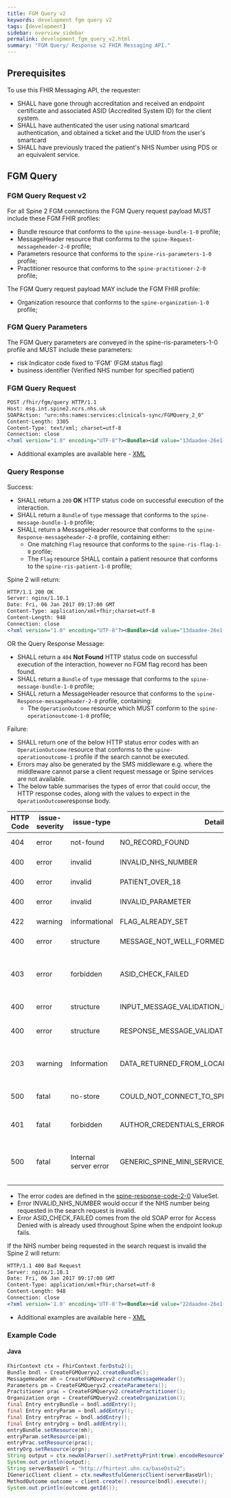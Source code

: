 ```yaml
---
title: FGM Query v2
keywords: development fgm query v2
tags: [development]
sidebar: overview_sidebar
permalink: development_fgm_query_v2.html
summary: "FGM Query/ Response v2 FHIR Messaging API."
---
```



## Prerequisites ##

To use this FHIR Messaging API, the requester:

- SHALL have gone through accreditation and received an endpoint certificate and associated ASID (Accredited System ID) for the client system.
- SHALL have authenticated the user using national smartcard authentication, and obtained a ticket and the UUID from the user's smartcard 
- SHALL have previously traced the patient's NHS Number using PDS or an equivalent service.



<!-- ## HTTP Request Headers ##

All FGM Create Flag connections to the FGM Service should include the below HTTP request headers:

| Header               | Value |
|----------------------|-------|
| `Host:`        | msg.int.spine2.ncrs.nhs.uk |
| `SOAPAction:`           | "urn:nhs:names:services:clinicals-sync/FGMQuery_2_0" |
| `Content-Length`             | e.g. 3305|
| `Content-Type: `  | `application/xml+fhir; charset=utf-8`|
| `Connection:`      | e.g. close | -->


## FGM Query ##

### FGM Query Request v2 ###


For all Spine 2 FGM connections the FGM Query request payload MUST include these FGM FHIR profiles:

- Bundle resource that conforms to the `spine-message-bundle-1-0` profile;
- MessageHeader resource that conforms to the `spine-Request-messageheader-2-0` profile;
- Parameters resource that conforms to the `spine-ris-parameters-1-0` profile;
- Practitioner resource that conforms to the `spine-practitioner-2-0` profile;

The FGM Query request payload MAY include the FGM FHIR profile:

- Organization resource that conforms to the `spine-organization-1-0` profile;

<!-- ### Non Spine RBAC enabled NHS system ###

For all SMSP connections The FGM Query request payload MUST include these FGM FHIR profiles:

- Bundle resource that conforms to the `spine-message-bundle-1-0` profile;
- MessageHeader resource that conforms to the `spine-Request-messageheader-1-0` profile;
- Parameters resource that conforms to the `spine-ris-parameters-1-0` profile;

The SMSP FGM Query request payload MAY include the FGM FHIR profile:

- Practitioner resource that conforms to the `spine-practitioner-1-0` profile;
- Organization resource that conforms to the `spine-organization-1-0` profile; -->

### FGM Query Parameters ###

The FGM Query parameters are conveyed in the spine-ris-parameters-1-0 profile and MUST include these parameters:

 - risk Indicator code fixed to 'FGM' (FGM status flag) 
 - business identifier (Verified NHS number for specified patient)



<!-- ```http
POST /fhir/fgm/query HTTP/1.1
```
- The `[valueString]` field for the Risk Indicator parameter SHALL be populated with the code: `FGM`.
- The `[valueString]` field for the NHS Number parameter SHALL be populated with the patienmt NHS Number identifier e.g.: `9999999999`. -->

### FGM Query Request ###

```xml
POST /fhir/fgm/query HTTP/1.1
Host: msg.int.spine2.ncrs.nhs.uk
SOAPAction: "urn:nhs:names:services:clinicals-sync/FGMQuery_2_0"
Content-Length: 3305
Content-Type: text/xml; charset=utf-8
Connection: close
<?xml version="1.0" encoding="UTF-8"?><Bundle><id value="13daadee-26e1-4d6a-9e6a-7f4af9b58870"/><meta><profile value="http://fhir.nhs.net/StructureDefinition/spine-message-bundle-1-0"/></meta><type value="message"/><entry><resource><MessageHeader><id value="14daadee-26e1-4d6a-9e6a-7f4af9b58870"/><meta><profile value="http://fhir.nhs.net/StructureDefinition/spine-request-messageheader-2-0"/></meta><timestamp value="2015-07-04T09:10:13+00:00"/><event><system value="http://fhir.nhs.net/ValueSet/message-event-2-0"/><code value="urn:nhs:names:services:clinicals-sync:FGMQuery_2_0"/></event><source><name value="Standon NHS Trust"/><software value="Standon Patient Manager"/><contact><system value="phone"/><value value="0207 333777"/></contact><endpoint value="urn:nhs:addressing:asid:047192794540"/></source><destination><name value="SPINE"/><endpoint value="urn:nhs:addressing:asid:990101234567"/></destination><author><reference value="Practitioner/41fe704c-18e5-11e5-b60b-1697f925ec7b"/><display value="Dr Town Wood"/></author><data><reference value="Parameters/7cb73a48-090d-469a-a2b2-04f1e6b11ea1"/></data></MessageHeader></resource></entry><entry><resource><Parameters><id value="7cb73a48-090d-469a-a2b2-04f1e6b11ea1"/><meta><profile value="http://fhir.nhs.net/StructureDefinition/spine-ris-parameters-1-0"/></meta><parameter><name value="RiskIndicator"/><valueString value="FGM"/></parameter><parameter><name value="NHSNumber"/><valueString value="9999999999"/></parameter></Parameters></resource></entry><entry><resource><Practitioner><id value="41fe704c-18e5-11e5-b60b-1697f925ec7b"/><meta><profile value="http://fhir.nhs.net/StructureDefinition/spine-practitioner-2-0"/></meta><identifier><system value="http://fhir.nhs.net/Id/local-identifier"/><value value="12456"/></identifier><practitionerRole><managingOrganization><reference value="Organization/99daadee-26e1-4d6a-9e6a-7f4af9b99999"/></managingOrganization></practitionerRole></Practitioner></resource></entry><entry><resource><Organization xmlns="http://hl7.org/fhir"><id value="99daadee-26e1-4d6a-9e6a-7f4af9b99999"/><meta><profile value="http://fhir.nhs.net/StructureDefinition/spine-organization-1-0"/></meta><identifier><system value="http://fhir.nhs.net/Id/ods-organization-code"/><value value="SDT"/></identifier><name value="Standon NHS Trust "/></Organization></resource></entry></Bundle>
```

- Additional examples are available here - [XML](http://data.developer.nhs.uk/fhir/fgm-v2-draft-d/Chapter.5.Examples/examples.html)


### Query Response ###

Success:

- SHALL return a `200` **OK** HTTP status code on successful execution of the interaction.
- SHALL return a `Bundle` of `type` message that conforms to the `spine-message-bundle-1-0` profile;
- SHALL return a MessageHeader resource that conforms to the `spine-Response-messageheader-2-0` profile, containing either:
  - One matching `Flag` resource that conforms to the `spine-ris-flag-1-0` profile; 
  - The `Flag` resource SHALL contain a patient resource that conforms to the `spine-ris-patient-1-0` profile;

Spine 2 will return:
 
<!-- One `OperationOutcome` resource if the interaction is a success, however no FGM flag record has been found.  -->
<!-- - Where an Observation is returned, it SHALL include the `versionId` and `fullUrl` of the current version of the `observation` resource. -->


```xml
HTTP/1.1 200 OK
Server: nginx/1.10.1
Date: Fri, 06 Jan 2017 09:17:00 GMT
Content-Type: application/xml+fhir;charset=utf-8
Content-Length: 948
Connection: close
<?xml version="1.0" encoding="UTF-8"?><Bundle><id value="13daadee-26e1-4d6a-9e6a-7f4af9b58878"/><meta><profile value="http://fhir.nhs.net/StructureDefinition/spine-message-bundle-1-0"/></meta><type value="message"/><entry><resource><MessageHeader><id value="14daadee-26e1-4d6a-9e6a-7f4af9b58879"/><meta><profile value="http://fhir.nhs.net/StructureDefinition/spine-response-messageheader-2-0"/></meta><timestamp value="2015-07-04T10:10:15+00:00"/><event><system value="http://fhir.nhs.net/ValueSet/message-event-2-0"/><code value="urn:nhs:names:services:clinicals-sync:FGMQueryResponse_2_0"/></event><response><identifier value="14daadee-26e1-4d6a-9e6a-7f4af9b58877"/><code value="ok"/></response><source><name value="SPINE"/><endpoint value="urn:nhs:addressing:asid:990101234567"/></source><destination><name value="FooBar NHS Trust"/><endpoint value="urn:nhs:addressing:asid:047192794544"/></destination><data><reference value="Flag/8cb73a48-090d-469a-a2b2-04f1e6b11ea2"/></data></MessageHeader></resource></entry><entry><resource><Flag><id value="8cb73a48-090d-469a-a2b2-04f1e6b11ea2"/><meta><profile value="http://fhir.nhs.net/StructureDefinition/spine-ris-flag-1-0"/></meta><contained><Patient><id value="20daadee-26e1-4d6a-9e6a-7f4af9b58877"/><meta><profile value="http://fhir.nhs.net/StructureDefinition/spine-ris-patient-1-0"/></meta><identifier><system value="http://fhir.nhs.net/Id/nhs-number"/><value value="1234567890"/></identifier></Patient></contained><status value="active"/><period><start value="2015-02-04"/></period><subject><reference value="#20daadee-26e1-4d6a-9e6a-7f4af9b58877"/></subject><code><coding><system value="http://fhir.nhs.net/ValueSet/risk-indicator-type-1-0"/><code value="FGM"/></coding></code></Flag></resource></entry></Bundle>
```
OR the Query Response Message:

- SHALL return a `404` **Not Found** HTTP status code on successful execution of the interaction, however no FGM flag record has been found.
- SHALL return a `Bundle` of `type` message that conforms to the `spine-message-bundle-1-0` profile;
- SHALL return a MessageHeader resource that conforms to the `spine-Response-messageheader-2-0` profile, containing:
  - The `OperationOutcome` resource which MUST conform to the `spine-operationoutcome-1-0` profile; 


Failure: 

- SHALL return one of the below HTTP status error codes with an `OperationOutcome` resource that conforms to the `spine-operationoutcome-1` profile if the search cannot be executed.
- Errors may also be generated by the SMS middleware e.g. where the middleware cannot parse a client request message or Spine services are not available. 
- The below table summarises the types of error that could occur, the HTTP response codes, along with the values to expect in the `OperationOutcome`response body.

| HTTP Code | issue-severity | issue-type | Details.Code | Details.Display | Orignal codes |
|-----------|----------------|------------|--------------|-----------------|-----------------|
|404 | error | not-found | NO_RECORD_FOUND | No Record Found| FGM-0001 |
|400 | error | invalid | INVALID_NHS_NUMBER | Invalid NHS number| FGM-0002 |
|400 | error | invalid | PATIENT_OVER_18 | Patient is over 18 | FGM-0003 |
|400 | error | invalid | INVALID_PARAMETER | Invalid parameter | FGM-0004 |
|422 | warning | informational | FLAG_ALREADY_SET | Flag value was already set | FGM-0005 |
|400 | error | structure | MESSAGE_NOT_WELL_FORMED | Message not well formed | FGM-9999 |
|403 | error | forbidden | ASID_CHECK_FAILED | The sender or receiver's ASID is not authorised for this interaction | 300 |
|400 | error | structure | INPUT_MESSAGE_VALIDATION_ERROR | Input message validation error| SMSP-0001 |
|400 | error | structure | RESPONSE_MESSAGE_VALIDATION_ERROR |Response message validation error | SMSP-0002 |
|203 | warning | Information | DATA_RETURNED_FROM_LOCAL_STORE_SPINE_UNAVAILABLE | Data returned from local store, Spine unavailable | SMSP-0003 |
|500 | fatal | no-store | COULD_NOT_CONNECT_TO_SPINE | Could not connect to Spine | SMSP-0004 |
|401 | fatal| forbidden | AUTHOR_CREDENTIALS_ERROR | Author credentials error | SMSP-0005 |
|500 | fatal | Internal server error | GENERIC_SPINE_MINI_SERVICE_PROVIDER_SOFTWARE_FAILURE | Generic Spine Mini Service Provider software failure | SMSP-9999 |

<!-- |500 | error | invalid | FGM-0004 | Invalid value for parameter - {0} |
|500 | error | forbidden | 300 | Access to service denied | -->



- The error codes are defined in the [spine-response-code-2-0](/ValueSets/spine-response-code-2-0.xml) ValueSet.
- Error INVALID_NHS_NUMBER would occur if the NHS number being requested in the search request is invalid.
- Error ASID_CHECK_FAILED comes from the old SOAP error for Access Denied with is already used throughout Spine when the endpoint lookup fails.

If the NHS number being requested in the search request is invalid the Spine 2 will return:


```xml
HTTP/1.1 400 Bad Request
Server: nginx/1.10.1
Date: Fri, 06 Jan 2017 09:17:00 GMT
Content-Type: application/xml+fhir;charset=utf-8
Content-Length: 948
Connection: close
<?xml version='1.0' encoding='UTF-8'?><Bundle><id value="22daadee-26e1-4d6a-9e6a-7f4af9b58892"/><meta><profile value="http://fhir.nhs.net/StructureDefinition/spine-message-bundle-1-0"/></meta><type value="message"/><entry><resource><MessageHeader><id value="14daadee-26e1-4d6a-9e6a-7f4af9b58879"/><meta><profile value="http://fhir.nhs.net/StructureDefinition/spine-response-messageheader-2-0"/></meta><timestamp value="2015-07-04T10:10:15+00:00"/><event><system value="http://fhir.nhs.net/ValueSet/message-event-2-0"/><code value="urn:nhs:names:services:clinicals-sync:FGMQueryResponse_2_0"/></event><response><identifier value="14daadee-26e1-4d6a-9e6a-7f4af9b58877"/><code value="fatal-error"/></response><source><name value="SPINE"/><endpoint value="urn:nhs:addressing:asid:990101234567"/></source><destination><name value="FooBar NHS Trust"/><endpoint value="urn:nhs:addressing:asid:047192794544"/></destination></MessageHeader></resource></entry><entry><resource><OperationOutcome><id value="22daadee-26e1-4d6a-9e6a-7f4af9b58877"/><meta><profile value="http://fhir.nhs.net/StructureDefinition/spine-operationoutcome-1-0"/></meta><issue><severity value="error"/><code value="invalid"/><details><coding><system value="http://fhir.nhs.net/ValueSet/spine-response-code-2-0"/><code value="INVALID_NHS_NUMBER"/><display value="Invalid NHS Number"/></coding></details></issue></OperationOutcome></resource></entry></Bundle>

```

- Additional examples are available here - [XML](http://data.developer.nhs.uk/fhir/fgm-v2-draft-d/Chapter.5.Examples/examples.html) 

### Example Code ###

#### Java ####

```java
FhirContext ctx = FhirContext.forDstu2();	
Bundle bndl = CreateFGMQueryv2.createBundle();
MessageHeader mh = CreateFGMQueryv2.createMessageHeader();
Parameters pm = CreateFGMQueryv2.createParameters();
Practitioner prac = CreateFGMQueryv2.createPractitioner();
Organization orgn = CreateFGMQueryv2.createOrganization();
final Entry entryBundle = bndl.addEntry();		
final Entry entryParam = bndl.addEntry();
final Entry entryPrac = bndl.addEntry();
final Entry entryOrg = bndl.addEntry();
entryBundle.setResource(mh);
entryParam.setResource(pm);
entryPrac.setResource(prac);
entryOrg.setResource(orgn);
String output = ctx.newXmlParser().setPrettyPrint(true).encodeResourceToString(bndl);
System.out.println(output);
String serverBaseUrl = "http://fhirtest.uhn.ca/baseDstu2";
IGenericClient client = ctx.newRestfulGenericClient(serverBaseUrl);
MethodOutcome outcome = client.create().resource(bndl).execute();
System.out.println(outcome.getId());
```
